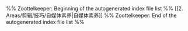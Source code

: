 %% Zoottelkeeper: Beginning of the autogenerated index file list  %%
 [[2. Areas/剪辑/技巧/自媒体素养|自媒体素养]]
%% Zoottelkeeper: End of the autogenerated index file list  %%
